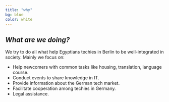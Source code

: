 ```yaml
---
title: "why"
bg: blue
color: white
---
```


## *What are we doing?*

We try to do all what help Egyptians techies in Berlin to be well-integrated in society.
Mainly we focus on:
- Help newcomers with common tasks like housing, translation, language course.
- Conduct events to share knowledge in IT.
- Provide information about the German tech market.
- Facilitate cooperation among techies in Germany.
- Legal assistance.
